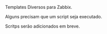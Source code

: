 
Templates Diversos para Zabbix.

Alguns precisam que um script seja executado.

Scritps serão adicionados em breve.
